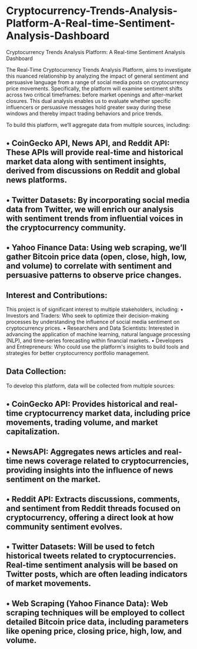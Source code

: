 # Cryptocurrency-Trends-Analysis-Platform-A-Real-time-Sentiment-Analysis-Dashboard
Cryptocurrency Trends Analysis Platform: A Real-time Sentiment Analysis Dashboard



The Real-Time Cryptocurrency Trends Analysis Platform, aims to investigate this nuanced
relationship by analyzing the impact of general sentiment and persuasive language from a range of social
media posts on cryptocurrency price movements. Specifically, the platform will examine sentiment shifts
across two critical timeframes: before market openings and after-market closures. This dual analysis
enables us to evaluate whether specific influencers or persuasive messages hold greater sway during these
windows and thereby impact trading behaviors and price trends.
 

To build this platform, we’ll aggregate data from multiple sources, including:
## • CoinGecko API, News API, and Reddit API: These APIs will provide real-time and historical market data along with sentiment insights, derived from discussions on Reddit and global news platforms.
## • Twitter Datasets: By incorporating social media data from Twitter, we will enrich our analysis with sentiment trends from influential voices in the cryptocurrency community.
## • Yahoo Finance Data: Using web scraping, we’ll gather Bitcoin price data (open, close, high, low, and volume) to correlate with sentiment and persuasive patterns to observe price changes.


## Interest and Contributions:
This project is of significant interest to multiple stakeholders, including:
• Investors and Traders: Who seek to optimize their decision-making processes by understanding the influence of social media sentiment on cryptocurrency prices.
• Researchers and Data Scientists: Interested in advancing the application of machine learning, natural language processing (NLP), and time-series forecasting within financial markets.
• Developers and Entrepreneurs: Who could use the platform's insights to build tools and strategies for better cryptocurrency portfolio management.

## Data Collection:
To develop this platform, data will be collected from multiple sources:
## • CoinGecko API: Provides historical and real-time cryptocurrency market data, including price movements, trading volume, and market capitalization.
## • NewsAPI: Aggregates news articles and real-time news coverage related to cryptocurrencies, providing insights into the influence of news sentiment on the market.
## • Reddit API: Extracts discussions, comments, and sentiment from Reddit threads focused on cryptocurrency, offering a direct look at how community sentiment evolves.
## • Twitter Datasets: Will be used to fetch historical tweets related to cryptocurrencies. Real-time sentiment analysis will be based on Twitter posts, which are often leading indicators of market movements.
## • Web Scraping (Yahoo Finance Data): Web scraping techniques will be employed to collect detailed Bitcoin price data, including parameters like opening price, closing price, high, low, and volume.
